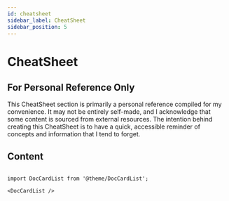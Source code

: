 ```yaml
---
id: cheatsheet
sidebar_label: CheatSheet
sidebar_position: 5
---
```

# CheatSheet

## For Personal Reference Only

This CheatSheet section is primarily a personal reference compiled for my convenience.
It may not be entirely self-made, and I acknowledge that some content is sourced from external resources.
The intention behind creating this CheatSheet is to have a quick, accessible reminder of concepts and information that I tend to forget.

## Content

```mdx-code-block

import DocCardList from '@theme/DocCardList';

<DocCardList />
```
